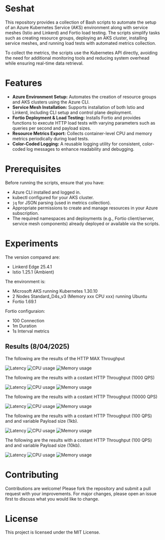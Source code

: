 # Seshat

This repository provides a collection of Bash scripts to automate the setup of an Azure Kubernetes Service (AKS) environment along with service meshes (Istio and Linkerd) and Fortio load testing. The scripts simplify tasks such as creating resource groups, deploying an AKS cluster, installing service meshes, and running load tests with automated metrics collection.

To collect the metrics, the scripts use the Kubernetes API directly, avoiding the need for additional monitoring tools and reducing system overhead while ensuring real-time data retrieval.

# Features

- **Azure Environment Setup:** Automates the creation of resource groups and AKS clusters using the Azure CLI.
- **Service Mesh Installation:** Supports installation of both Istio and Linkerd, including CLI setup and control plane deployment.
- **Fortio Deployment & Load Testing:** Installs Fortio and provides functions to execute HTTP load tests with varying parameters such as queries per second and payload sizes.
- **Resource Metrics Export:** Collects container-level CPU and memory metrics periodically during load tests.
- **Color-Coded Logging:** A reusable logging utility for consistent, color-coded log messages to enhance readability and debugging.

# Prerequisites
Before running the scripts, ensure that you have:
- Azure CLI installed and logged in.
- kubectl configured for your AKS cluster.
- `jq` for JSON parsing (used in metrics collection).
- Appropriate permissions to create and manage resources in your Azure subscription.
- The required namespaces and deployments (e.g., Fortio client/server, service mesh components) already deployed or available via the scripts.

# Experiments
The version compared are:
- Linkerd Edge 25.4.1
- Istio 1.25.1 (Ambient)

The environment is:
- Microsoft AKS running Kubernetes 1.30.10
- 2 Nodes Standard_D4s_v3 (Memory xxx CPU xxx) running Ubuntu
- Fortio 1.69.1

Fortio configuraion:
- 100 Connection
- 1m Duration 
- 1s Interval metrics

## Results (8/04/2025)
The following are the results of the HTTP MAX Throughput

![Latency](results/01_http_max_throughput/diagrams/latency_0.png)
![CPU usage](results/01_http_max_throughput/diagrams/cpu_0.png)
![Memory usage](results/01_http_max_throughput/diagrams/memory_0.png)

The following are the results with a costant HTTP Throughput (1000 QPS)

![Latency](results/02_http_constant_throughput/diagrams/latency_1000.png)
![CPU usage](results/02_http_constant_throughput/diagrams/cpu_1000.png)
![Memory usage](results/02_http_constant_throughput/diagrams/memory_1000.png)

The following are the results with a costant HTTP Throughput (10000 QPS)

![Latency](results/02_http_constant_throughput/diagrams/latency_10000.png)
![CPU usage](results/02_http_constant_throughput/diagrams/cpu_10000.png)
![Memory usage](results/02_http_constant_throughput/diagrams/memory_10000.png)

The following are the results with a costant HTTP Throughput (100 QPS) and and variable Payload size (1kb).

![Latency](results/03_http_payload/diagrams/latency_100_1000.png)
![CPU usage](results/03_http_payload/diagrams/cpu_100_1000.png)
![Memory usage](results/03_http_payload/diagrams/memory_100_1000.png)

The following are the results with a costant HTTP Throughput (100 QPS) and and variable Payload size (10kb).

![Latency](results/03_http_payload/diagrams/latency_100_10000.png)
![CPU usage](results/03_http_payload/diagrams/cpu_100_10000.png)
![Memory usage](results/03_http_payload/diagrams/memory_100_10000.png)

# Contributing

Contributions are welcome! Please fork the repository and submit a pull request with your improvements. For major changes, please open an issue first to discuss what you would like to change.

# License

This project is licensed under the MIT License.